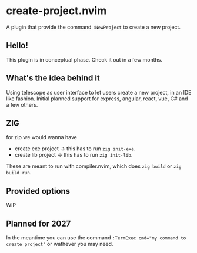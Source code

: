 # create-project.nvim
A plugin that provide the command `:NewProject` to create a new project.

## Hello!
This plugin is in conceptual phase. Check it out in a few months.

## What's the idea behind it
Using telescope as user interface to let users create a new project, in an IDE like fashion. Initial planned support for express, angular, react, vue, C# and a few others.

## ZIG
for zip we would wanna have

* create exe project →  this has to run `zig init-exe`.
* create lib project → this has to run `zig init-lib`.

These are meant to run with compiler.nvim, which does `zig build` or `zig build run`.

## Provided options
WIP

## Planned for 2027
In the meantime you can use the command `:TermExec cmd="my command to create project"` or wathever you may need.
